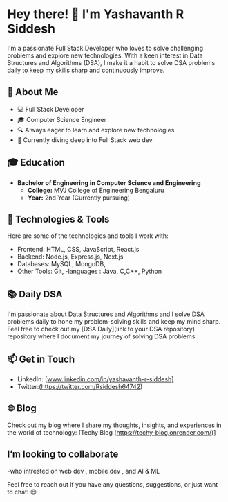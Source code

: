 
# Hey there! 👋 I'm Yashavanth R Siddesh

I'm a passionate Full Stack Developer who loves to solve challenging problems and explore new technologies. With a keen interest in Data Structures and Algorithms (DSA), I make it a habit to solve DSA problems daily to keep my skills sharp and continuously improve.

## 🚀 About Me

- 💻 Full Stack Developer
- 🎓 Computer Science Engineer
- 🔍 Always eager to learn and explore new technologies
- 🌱 Currently diving deep into Full Stack web dev

## 🎓 Education

- **Bachelor of Engineering in Computer Science and Engineering**
  - **College:** MVJ College of Engineering Bengaluru
  - **Year:** 2nd Year (Currently pursuing)

## 🔧 Technologies & Tools

Here are some of the technologies and tools I work with:

- Frontend: HTML, CSS, JavaScript, React.js
- Backend: Node.js, Express.js, Next.js
- Databases: MySQL, MongoDB, 
- Other Tools: Git, 
-languages : Java, C,C++, Python
## 📚 Daily DSA

I'm passionate about Data Structures and Algorithms and I solve DSA problems daily to hone my problem-solving skills and keep my mind sharp. Feel free to check out my [DSA Daily](link to your DSA repository) repository where I document my journey of solving DSA problems.

## 📫 Get in Touch

- LinkedIn: [www.linkedin.com/in/yashavanth-r-siddesh]
- Twitter:(https://twitter.com/Rsiddesh64742)


## 🌐 Blog

Check out my blog where I share my thoughts, insights, and experiences in the world of technology: [Techy Blog (https://techy-blog.onrender.com/)]

## I’m looking to collaborate 

-who intrested on web dev , mobile dev , and AI & ML


Feel free to reach out if you have any questions, suggestions, or just want to chat! 😊
